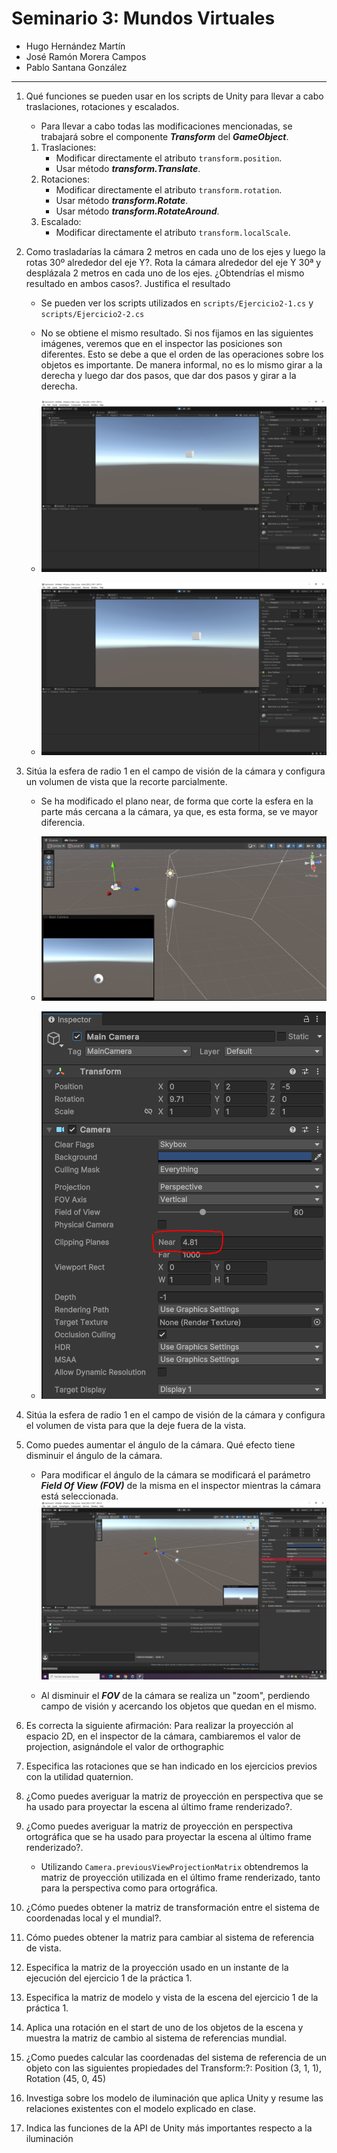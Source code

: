 # Seminario 3: Mundos Virtuales

* Hugo Hernández Martín
* José Ramón Morera Campos
* Pablo Santana González

---

1. Qué funciones se pueden usar en los scripts de Unity para llevar a cabo traslaciones, rotaciones y escalados.

    * Para llevar a cabo todas las modificaciones mencionadas, se trabajará sobre el componente ***Transform*** del ***GameObject***. 

    1. Traslaciones:
        -  Modificar directamente el atributo `transform.position`.
        - Usar método ***transform.Translate***.
    2. Rotaciones:
        -  Modificar directamente el atributo `transform.rotation`.
        - Usar método ***transform.Rotate***.
        - Usar método ***transform.RotateAround***.
    3. Escalado:
        - Modificar directamente el atributo `transform.localScale`.

2. Como trasladarías la cámara 2 metros en cada uno de los ejes y luego la rotas 30º alrededor del eje Y?. Rota la cámara alrededor del eje Y 30ª y desplázala 2 metros en cada uno de los ejes. ¿Obtendrías el mismo resultado en ambos casos?. Justifica el resultado

    * Se pueden ver los scripts utilizados en `scripts/Ejercicio2-1.cs` y `scripts/Ejercicio2-2.cs`
    * No se obtiene el mismo resultado. Si nos fijamos en las siguientes imágenes, veremos que en el inspector las posiciones son diferentes. Esto se debe a que el orden de las operaciones sobre los objetos es importante. De manera informal, no es lo mismo girar a la derecha y luego dar dos pasos, que dar dos pasos y girar a la derecha.
  
    * ![Imagen 1 act 2](img/Ejercicio2-1.PNG)
    * ![Imagen 2 act 2](img/Ejercicio2-2.PNG) 

3. Sitúa la esfera de radio 1 en el campo de visión de la cámara y configura un volumen de vista que la recorte parcialmente.

    * Se ha modificado el plano near, de forma que corte la esfera en la parte más cercana a la cámara, ya que, es esta forma, se ve mayor diferencia.

    * ![Imagen 1 act 3](./img/Ejercicio3-1.PNG)

    * ![Imagen 2 act 3](./img/Ejercicio3-2.PNG)

4. Sitúa la esfera de radio 1 en el campo de visión de la cámara y configura el volumen de vista para que la deje fuera de la vista.

5. Como puedes aumentar el ángulo de la cámara. Qué efecto tiene disminuir el ángulo de la cámara.

    * Para modificar el ángulo de la cámara se modificará el parámetro ***Field Of View (FOV)*** de la misma en el inspector mientras la cámara está seleccionada. ![Foto Ejercicio 5](./img/Ejercicio5-1.png)

    * Al disminuir el ***FOV*** de la cámara se realiza un "zoom", perdiendo campo de visión y acercando los objetos que quedan en el mismo.

6. Es correcta la siguiente afirmación: Para realizar la proyección al espacio 2D, en el inspector de la cámara, cambiaremos el valor de projection, asignándole el valor de orthographic

7. Especifica las rotaciones que se han indicado en los ejercicios previos con la utilidad quaternion.

8. ¿Como puedes averiguar la matriz de proyección en perspectiva que se ha usado para proyectar la escena al último frame renderizado?.
9. ¿Como puedes averiguar la matriz de proyección en perspectiva ortográfica que se ha usado para proyectar la escena al último frame renderizado?.
   * Utilizando `Camera.previousViewProjectionMatrix` obtendremos la matriz de proyección utilizada en el último frame renderizado, tanto para la perspectiva como para ortográfica.
10. ¿Cómo puedes obtener la matriz de transformación entre el sistema de coordenadas local y el mundial?.

11. Cómo puedes obtener la matriz para cambiar al sistema de referencia de vista.

12. Especifica la matriz de la proyección usado en un instante de la ejecución del ejercicio 1 de la práctica 1.

13. Especifica la matriz de modelo y vista de la escena del ejercicio 1 de la práctica 1.

14. Aplica una rotación en el start de uno de los objetos de la escena y muestra la matriz de cambio al sistema de referencias mundial.

15. ¿Como puedes calcular las coordenadas del sistema de referencia de un objeto con las siguientes propiedades del Transform:?: 
Position (3, 1, 1), Rotation (45, 0, 45)

16. Investiga sobre los modelo de iluminación que aplica Unity y resume las relaciones existentes con el modelo explicado en clase.

17. Indica las funciones de la API de Unity más importantes respecto a la iluminación
